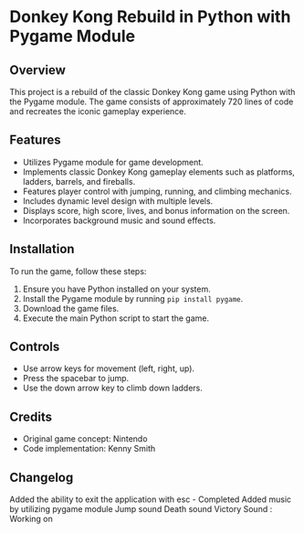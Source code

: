 # Donkey Kong Rebuild in Python with Pygame Module

## Overview
This project is a rebuild of the classic Donkey Kong game using Python with the Pygame module. The game consists of approximately 720 lines of code and recreates the iconic gameplay experience.

## Features
- Utilizes Pygame module for game development.
- Implements classic Donkey Kong gameplay elements such as platforms, ladders, barrels, and fireballs.
- Features player control with jumping, running, and climbing mechanics.
- Includes dynamic level design with multiple levels.
- Displays score, high score, lives, and bonus information on the screen.
- Incorporates background music and sound effects.

## Installation
To run the game, follow these steps:
1. Ensure you have Python installed on your system.
2. Install the Pygame module by running `pip install pygame`.
3. Download the game files.
4. Execute the main Python script to start the game.

## Controls
- Use arrow keys for movement (left, right, up).
- Press the spacebar to jump.
- Use the down arrow key to climb down ladders.

## Credits
- Original game concept: Nintendo
- Code implementation: Kenny Smith

## Changelog
Added the ability to exit the application with esc
    - Completed 
Added music by utilizing pygame module
    Jump sound
    Death sound
    Victory Sound : Working on 



